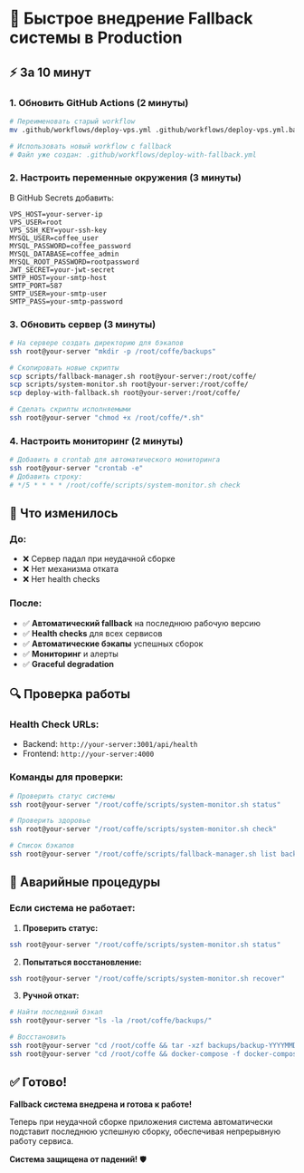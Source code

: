 # 🚀 Быстрое внедрение Fallback системы в Production

## ⚡ За 10 минут

### 1. Обновить GitHub Actions (2 минуты)

```bash
# Переименовать старый workflow
mv .github/workflows/deploy-vps.yml .github/workflows/deploy-vps.yml.backup

# Использовать новый workflow с fallback
# Файл уже создан: .github/workflows/deploy-with-fallback.yml
```

### 2. Настроить переменные окружения (3 минуты)

В GitHub Secrets добавить:
```
VPS_HOST=your-server-ip
VPS_USER=root
VPS_SSH_KEY=your-ssh-key
MYSQL_USER=coffee_user
MYSQL_PASSWORD=coffee_password
MYSQL_DATABASE=coffee_admin
MYSQL_ROOT_PASSWORD=rootpassword
JWT_SECRET=your-jwt-secret
SMTP_HOST=your-smtp-host
SMTP_PORT=587
SMTP_USER=your-smtp-user
SMTP_PASS=your-smtp-password
```

### 3. Обновить сервер (3 минуты)

```bash
# На сервере создать директорию для бэкапов
ssh root@your-server "mkdir -p /root/coffe/backups"

# Скопировать новые скрипты
scp scripts/fallback-manager.sh root@your-server:/root/coffe/
scp scripts/system-monitor.sh root@your-server:/root/coffe/
scp deploy-with-fallback.sh root@your-server:/root/coffe/

# Сделать скрипты исполняемыми
ssh root@your-server "chmod +x /root/coffe/*.sh"
```

### 4. Настроить мониторинг (2 минуты)

```bash
# Добавить в crontab для автоматического мониторинга
ssh root@your-server "crontab -e"
# Добавить строку:
# */5 * * * * /root/coffe/scripts/system-monitor.sh check
```

## 🎯 Что изменилось

### До:
- ❌ Сервер падал при неудачной сборке
- ❌ Нет механизма отката
- ❌ Нет health checks

### После:
- ✅ **Автоматический fallback** на последнюю рабочую версию
- ✅ **Health checks** для всех сервисов
- ✅ **Автоматические бэкапы** успешных сборок
- ✅ **Мониторинг** и алерты
- ✅ **Graceful degradation**

## 🔍 Проверка работы

### Health Check URLs:
- Backend: `http://your-server:3001/api/health`
- Frontend: `http://your-server:4000`

### Команды для проверки:
```bash
# Проверить статус системы
ssh root@your-server "/root/coffe/scripts/system-monitor.sh status"

# Проверить здоровье
ssh root@your-server "/root/coffe/scripts/system-monitor.sh check"

# Список бэкапов
ssh root@your-server "/root/coffe/scripts/fallback-manager.sh list backend"
```

## 🚨 Аварийные процедуры

### Если система не работает:

1. **Проверить статус:**
```bash
ssh root@your-server "/root/coffe/scripts/system-monitor.sh status"
```

2. **Попытаться восстановление:**
```bash
ssh root@your-server "/root/coffe/scripts/system-monitor.sh recover"
```

3. **Ручной откат:**
```bash
# Найти последний бэкап
ssh root@your-server "ls -la /root/coffe/backups/"

# Восстановить
ssh root@your-server "cd /root/coffe && tar -xzf backups/backup-YYYYMMDD_HHMMSS.tar.gz --overwrite"
ssh root@your-server "cd /root/coffe && docker-compose -f docker-compose.fallback.yml up -d"
```

## ✅ Готово!

**Fallback система внедрена и готова к работе!**

Теперь при неудачной сборке приложения система автоматически подставит последнюю успешную сборку, обеспечивая непрерывную работу сервиса.

**Система защищена от падений!** 🛡️
